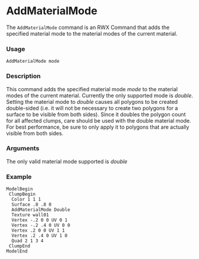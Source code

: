 # AddMaterialMode

The `AddMaterialMode` command is an RWX Command that adds the specified material mode to the material modes of the current material.

### Usage

    AddMaterialMode mode

### Description

This command adds the specified material mode *mode* to the material modes of the current material.
Currently the only supported mode is *double*. 
Setting the material mode to *double* causes all polygons to be created double-sided (i.e. it will not be necessary to create two polygons for a surface to be visible from both sides). 
Since it doubles the polygon count for all affected clumps, care should be used with the double material mode. For best performance, be sure to only apply it to polygons that are actually visible from both sides.

### Arguments

The only valid material mode supported is *double*

### Example

    ModelBegin
     ClumpBegin
      Color 1 1 1
      Surface .8 .8 0
      AddMaterialMode Double
      Texture wall01
      Vertex -.2 0 0 UV 0 1
      Vertex -.2 .4 0 UV 0 0
      Vertex .2 0 0 UV 1 1
      Vertex .2 .4 0 UV 1 0
      Quad 2 1 3 4
     ClumpEnd
    ModelEnd
